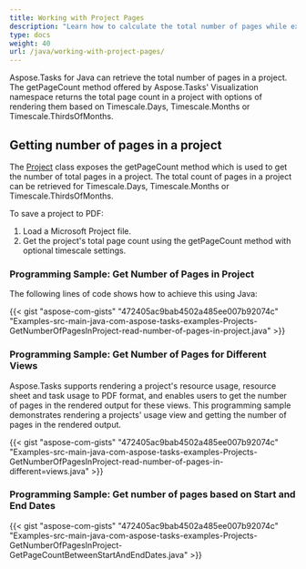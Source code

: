 ```yaml
---
title: Working with Project Pages
description: "Learn how to calculate the total number of pages while exporting Microsoft Project (MPP/XML) documents in graphical formats using Aspose.Tasks for Java."
type: docs
weight: 40
url: /java/working-with-project-pages/
---
```


Aspose.Tasks for Java can retrieve the total number of pages in a project. The getPageCount method offered by Aspose.Tasks' Visualization namespace returns the total page count in a project with options of rendering them based on Timescale.Days, Timescale.Months or Timescale.ThirdsOfMonths.

## **Getting number of pages in a project**
The [Project](https://apireference.aspose.com/tasks/java/com.aspose.tasks/project) class exposes the getPageCount method which is used to get the number of total pages in a project. The total count of pages in a project can be retrieved for Timescale.Days, Timescale.Months or Timescale.ThirdsOfMonths.

To save a project to PDF:

1. Load a Microsoft Project file.
2. Get the project's total page count using the getPageCount method with optional timescale settings.

### **Programming Sample: Get Number of Pages in Project**
The following lines of code shows how to achieve this using Java:

{{< gist "aspose-com-gists" "472405ac9bab4502a485ee007b92074c" "Examples-src-main-java-com-aspose-tasks-examples-Projects-GetNumberOfPagesInProject-read-number-of-pages-in-project.java" >}}

### **Programming Sample: Get Number of Pages for Different Views**
Aspose.Tasks supports rendering a project's resource usage, resource sheet and task usage to PDF format, and enables users to get the number of pages in the rendered output for these views. This programming sample demonstrates rendering a projects' usage view and getting the number of pages in the rendered output.

{{< gist "aspose-com-gists" "472405ac9bab4502a485ee007b92074c" "Examples-src-main-java-com-aspose-tasks-examples-Projects-GetNumberOfPagesInProject-read-number-of-pages-in-different=views.java" >}}

### **Programming Sample: Get number of pages based on Start and End Dates**
{{< gist "aspose-com-gists" "472405ac9bab4502a485ee007b92074c" "Examples-src-main-java-com-aspose-tasks-examples-Projects-GetNumberOfPagesInProject-GetPageCountBetweenStartAndEndDates.java" >}}
